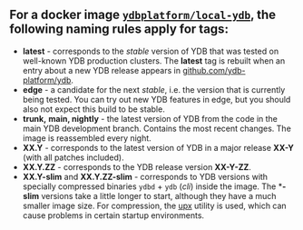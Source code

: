 ## For a docker image [`ydbplatform/local-ydb`](https://hub.docker.com/r/ydbplatform/local-ydb), the following naming rules apply for tags:

* **latest** - corresponds to the *stable* version of YDB that was tested on well-known YDB production clusters. The **latest** tag is rebuilt when an entry about a new YDB release appears in [github.com/ydb-platform/ydb](https://github.com/ydb-platform/ydb/releases).
* **edge** - a candidate for the next *stable*, i.e. the version that is currently being tested. You can try out new YDB features in edge, but you should also not expect this build to be stable.
* **trunk,** **main, nightly** - the latest version of YDB from the code in the main YDB development branch. Contains the most recent changes. The image is reassembled every night.
* **XX.Y** - corresponds to the latest version of YDB in a major release **XX-Y** (with all patches included).
* **XX.Y.ZZ** - corresponds to the YDB release version **XX-Y-ZZ**.
* **XX.Y-slim** and **XX.Y.ZZ-slim** - corresponds to YDB versions with specially compressed binaries `ydbd` \+ `ydb` (*cli*) inside the image. The \***-slim** versions take a little longer to start, although they have a much smaller image size. For compression, the [upx](https://github.com/upx/upx) utility is used, which can cause problems in certain startup environments.
